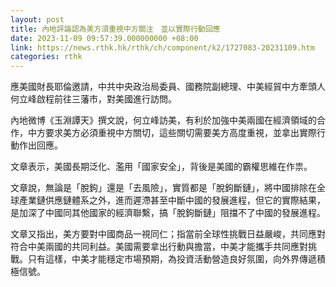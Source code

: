 ```yaml
---
layout: post
title: 內地評論認為美方須重視中方關注　並以實際行動回應
date: 2023-11-09 09:57:39.000000000 +08:00
link: https://news.rthk.hk/rthk/ch/component/k2/1727083-20231109.htm
categories: rthk
---
```


應美國財長耶倫邀請，中共中央政治局委員、國務院副總理、中美經貿中方牽頭人何立峰啟程前往三藩市，對美國進行訪問。

內地微博《玉淵譚天》撰文說，何立峰訪美，有利於加強中美兩國在經濟領域的合作，中方要求美方必須重視中方關切，這些關切需要美方高度重視，並拿出實際行動作出回應。

文章表示，美國長期泛化、濫用「國家安全」，背後是美國的霸權思維在作祟。

文章說，無論是「脫鉤」還是「去風險」，實質都是「脫鉤斷鏈」，將中國排除在全球產業鏈供應鏈體系之外，進而遲滯甚至中斷中國的發展進程，但它的實際結果，是加深了中國同其他國家的經濟聯繫，搞「脫鉤斷鏈」阻擋不了中國的發展進程。

文章又指出，美方要對中國商品一視同仁；指當前全球性挑戰日益嚴峻，共同應對符合中美兩國的共同利益。美國需要拿出行動與擔當，中美才能攜手共同應對挑戰。只有這樣，中美才能穩定市場預期，為投資活動營造良好氛圍，向外界傳遞積極信號。
